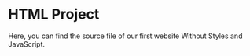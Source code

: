 # HTML Project

Here, you can find the source file of our first website Without Styles and JavaScript.
